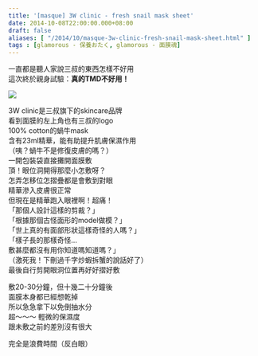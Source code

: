 ```yaml
---
title: '[masque] 3W clinic - fresh snail mask sheet'
date: 2014-10-08T22:00:00.000+08:00
draft: false
aliases: [ "/2014/10/masque-3w-clinic-fresh-snail-mask-sheet.html" ]
tags : [glamorous - 保養おたく, glamorous - 面膜魂]
---
```


一直都是聽人家說三叔的東西怎樣不好用  
這次終於親身試驗：**真的TMD不好用！**  

[![](https://2.bp.blogspot.com/-bcyGLtb9AvE/XE1OeKtyZnI/AAAAAAAAHDk/GtsMzi3Fsxkbf0KeXKwCBV1glGT7LOK-wCLcBGAs/s640/15204631917_9c5ab321b3_z.jpg)](https://2.bp.blogspot.com/-bcyGLtb9AvE/XE1OeKtyZnI/AAAAAAAAHDk/GtsMzi3Fsxkbf0KeXKwCBV1glGT7LOK-wCLcBGAs/s1600/15204631917_9c5ab321b3_z.jpg)

3W clinic是三叔旗下的skincare品牌  
看到面膜的左上角也有三叔的logo  
100% cotton的蝸牛mask  
含有23ml精華，能有助提升肌膚保濕作用  
（咦？蝸牛不是修復皮膚的嗎？）  
一開包裝袋直接攤開面膜敷  
頂！眼位洞開得那麼小怎敷呀？  
怎弄怎移位怎摺疊都是會敷到對眼  
精華滲入皮膚很正常  
但現在是精華跑入眼裡啊！超痛！  
「那個人設計這樣的剪裁？」  
「根據那個古怪面形的model做模？」  
「世上真的有面部形狀這樣奇怪的人嗎？」  
「樣子長的那樣奇怪...  
敷甚麼都沒有用你知道嗎知道嗎？」  
（激死我！下刪過千字炒蝦拆蟹的說話好了）  
最後自行剪開眼洞位置再好好摺好敷  
  
敷20-30分鐘，但十幾二十分鐘後  
面膜本身都已經想乾掉  
所以急急拿下以免倒抽水分  
超～～～ 輕微的保濕度  
跟未敷之前的差別沒有很大  
  
完全是浪費時間（反白眼）